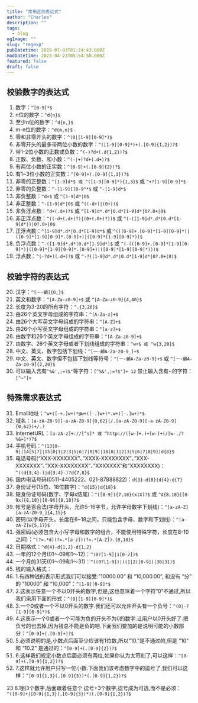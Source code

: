 ```yaml
---
title: "常用正则表达式"
author: "Charles"
description: ""
tags:
  - blog
ogImage: ""
slug: "regexp"
pubDatetime: 2019-07-03T01:24:43.000Z
modDatetime: 2023-04-23T05:54:58.000Z
featured: false
draft: false
---
```


## 校验数字的表达式

1. 数字：`^[0-9]*$`
2. n位的数字：`^d{n}$`
3. 至少n位的数字：`^d{n,}$`
4. m-n位的数字：`^d{m,n}$`
5. 零和非零开头的数字：`^(0|[1-9][0-9]*)$`
6. 非零开头的最多带两位小数的数字：`^([1-9][0-9]*)+(.[0-9]{1,2})?$`
7. 带1-2位小数的正数或负数：`^(-)?d+(.d{1,2})?$`
8. 正数、负数、和小数：`^(-|+)?d+(.d+)?$`
9. 有两位小数的正实数：`^[0-9]+(.[0-9]{2})?$`
10. 有1~3位小数的正实数：`^[0-9]+(.[0-9]{1,3})?$`
11. 非零的正整数：`^[1-9]d*$ 或 ^([1-9][0-9]*){1,3}$` 或 `^+?[1-9][0-9]*$`
12. 非零的负整数：`^-[1-9][]0-9"*$` 或 `^-[1-9]d*$`
13. 非负整数：`^d+$` 或 `^[1-9]d*|0$`
14. 非正整数：`^-[1-9]d*|0$` 或 `^((-d+)|(0+))$`
15. 非负浮点数：`^d+(.d+)?$` 或 `^[1-9]d*.d*|0.d*[1-9]d*|0?.0+|0$`
16. 非正浮点数：`^((-d+(.d+)?)|(0+(.0+)?))$` 或 `^(-([1-9]d*.d*|0.d*[1-9]d*))|0?.0+|0$`
17. 正浮点数：`^[1-9]d*.d*|0.d*[1-9]d*$` 或 `^(([0-9]+.[0-9]*[1-9][0-9]*)|([0-9]*[1-9][0-9]*.[0-9]+)|([0-9]*[1-9][0-9]*))$`
18. 负浮点数：`^-([1-9]d*.d*|0.d*[1-9]d*)$` 或 `^(-(([0-9]+.[0-9]*[1-9][0-9]*)|([0-9]*[1-9][0-9]*.[0-9]+)|([0-9]*[1-9][0-9]*)))$`
19. 浮点数：`^(-?d+)(.d+)?$` 或 `^-?([1-9]d*.d*|0.d*[1-9]d*|0?.0+|0)$`

## 校验字符的表达式

20. 汉字：`^[一-龥]{0,}$`
21. 英文和数字：`^[A-Za-z0-9]+$` 或 `^[A-Za-z0-9]{4,40}$`
22. 长度为3-20的所有字符：`^.{3,20}$`
23. 由26个英文字母组成的字符串：`^[A-Za-z]+$`
24. 由26个大写英文字母组成的字符串：`^[A-Z]+$`
25. 由26个小写英文字母组成的字符串：`^[a-z]+$`
26. 由数字和26个英文字母组成的字符串：`^[A-Za-z0-9]+$`
27. 由数字、26个英文字母或者下划线组成的字符串：`^w+$ 或 ^w{3,20}$`
28. 中文、英文、数字包括下划线：`^[一-龥A-Za-z0-9_]+$`
29. 中文、英文、数字但不包括下划线等符号：`^[一-龥A-Za-z0-9]+$` 或 `^[一-龥A-Za-z0-9]{2,20}$`
30. 可以输入含有`^%&',;=?$"`等字符：`[^%&',;=?$"]+ 12` 禁止输入含有~的字符：`[^~"]+`

## 特殊需求表达式

31. Email地址：`^w+([-+.]w+)*@w+([-.]w+)*.w+([-.]w+)*$`
32. 域名：`[a-zA-Z0-9][-a-zA-Z0-9]{0,62}(/.[a-zA-Z0-9][-a-zA-Z0-9]{0,62})+/.?`
33. InternetURL：`[a-zA-z]+://[^s]* 或 ^http://([w-]+.)+[w-]+(/[w-./?%&=]*)?$`
34. 手机号码：`^(13[0-9]|14[5|7]|15[0|1|2|3|5|6|7|8|9]|18[0|1|2|3|5|6|7|8|9])d{8}$`
35. 电话号码(“XXX-XXXXXXX”、”XXXX-XXXXXXXX”、”XXX-XXXXXXX”、”XXX-XXXXXXXX”、”XXXXXXX”和”XXXXXXXX)：`^((d{3,4}-)|d{3.4}-)?d{7,8}$`
36. 国内电话号码(0511-4405222、021-87888822)：`d{3}-d{8}|d{4}-d{7}`
37. 身份证号(15位、18位数字)：`^d{15}|d{18}$`
38. 短身份证号码(数字、字母x结尾)：`^([0-9]){7,18}(x|X)?$` 或 `^d{8,18}|[0-9x]{8,18}|[0-9X]{8,18}?$`
39. 帐号是否合法(字母开头，允许5-16字节，允许字母数字下划线)：`^[a-zA-Z][a-zA-Z0-9_]{4,15}$`
40. 密码(以字母开头，长度在6~18之间，只能包含字母、数字和下划线)：`^[a-zA-Z]w{5,17}$`
41. 强密码(必须包含大小写字母和数字的组合，不能使用特殊字符，长度在8-10之间)：`^(?=.*d)(?=.*[a-z])(?=.*[A-Z]).{8,10}$`
42. 日期格式：`^d{4}-d{1,2}-d{1,2}`
43. 一年的12个月(01～09和1～12)：`^(0?[1-9]|1[0-2])$`
44. 一个月的31天(01～09和1～31)：`^((0?[1-9])|((1|2)[0-9])|30|31)$`
45. 钱的输入格式：
46. 1.有四种钱的表示形式我们可以接受:”10000.00” 和 “10,000.00”, 和没有 “分” 的 “10000” 和 “10,000”：`^[1-9][0-9]*$`
47. 2.这表示任意一个不以0开头的数字,但是,这也意味着一个字符”0”不通过,所以我们采用下面的形式：`^(0|[1-9][0-9]*)$`
48. 3.一个0或者一个不以0开头的数字.我们还可以允许开头有一个负号：`^(0|-?[1-9][0-9]*)$`
49. 4.这表示一个0或者一个可能为负的开头不为0的数字.让用户以0开头好了.把负号的也去掉,因为钱总不能是负的吧.下面我们要加的是说明可能的小数部分：`^[0-9]+(.[0-9]+)?$`
50. 5.必须说明的是,小数点后面至少应该有1位数,所以”10.”是不通过的,但是 “10” 和 “10.2” 是通过的：`^[0-9]+(.[0-9]{2})?$`
51. 6.这样我们规定小数点后面必须有两位,如果你认为太苛刻了,可以这样：`^[0-9]+(.[0-9]{1,2})?$`
52. 7.这样就允许用户只写一位小数.下面我们该考虑数字中的逗号了,我们可以这样：`^[0-9]{1,3}(,[0-9]{3})*(.[0-9]{1,2})?$`

23 8.1到3个数字,后面跟着任意个 逗号+3个数字,逗号成为可选,而不是必须：`^([0-9]+|[0-9]{1,3}(,[0-9]{3})*)(.[0-9]{1,2})?$`
